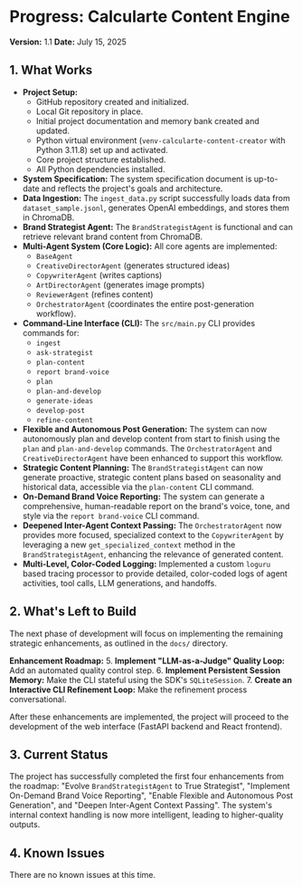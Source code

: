 # Progress: Calcularte Content Engine

**Version:** 1.1
**Date:** July 15, 2025

## 1. What Works

*   **Project Setup:**
    *   GitHub repository created and initialized.
    *   Local Git repository in place.
    *   Initial project documentation and memory bank created and updated.
    *   Python virtual environment (`venv-calcularte-content-creator` with Python 3.11.8) set up and activated.
    *   Core project structure established.
    *   All Python dependencies installed.
*   **System Specification:** The system specification document is up-to-date and reflects the project's goals and architecture.
*   **Data Ingestion:** The `ingest_data.py` script successfully loads data from `dataset_sample.jsonl`, generates OpenAI embeddings, and stores them in ChromaDB.
*   **Brand Strategist Agent:** The `BrandStrategistAgent` is functional and can retrieve relevant brand content from ChromaDB.
*   **Multi-Agent System (Core Logic):** All core agents are implemented:
    *   `BaseAgent`
    *   `CreativeDirectorAgent` (generates structured ideas)
    *   `CopywriterAgent` (writes captions)
    *   `ArtDirectorAgent` (generates image prompts)
    *   `ReviewerAgent` (refines content)
    *   `OrchestratorAgent` (coordinates the entire post-generation workflow).
*   **Command-Line Interface (CLI):** The `src/main.py` CLI provides commands for:
    *   `ingest`
    *   `ask-strategist`
    *   `plan-content`
    *   `report brand-voice`
    *   `plan`
    *   `plan-and-develop`
    *   `generate-ideas`
    *   `develop-post`
    *   `refine-content`
*   **Flexible and Autonomous Post Generation:** The system can now autonomously plan and develop content from start to finish using the `plan` and `plan-and-develop` commands. The `OrchestratorAgent` and `CreativeDirectorAgent` have been enhanced to support this workflow.
*   **Strategic Content Planning:** The `BrandStrategistAgent` can now generate proactive, strategic content plans based on seasonality and historical data, accessible via the `plan-content` CLI command.
*   **On-Demand Brand Voice Reporting:** The system can generate a comprehensive, human-readable report on the brand's voice, tone, and style via the `report brand-voice` CLI command.
*   **Deepened Inter-Agent Context Passing:** The `OrchestratorAgent` now provides more focused, specialized context to the `CopywriterAgent` by leveraging a new `get_specialized_context` method in the `BrandStrategistAgent`, enhancing the relevance of generated content.
*   **Multi-Level, Color-Coded Logging:** Implemented a custom `loguru` based tracing processor to provide detailed, color-coded logs of agent activities, tool calls, LLM generations, and handoffs.

## 2. What's Left to Build

The next phase of development will focus on implementing the remaining strategic enhancements, as outlined in the `docs/` directory.

**Enhancement Roadmap:**
5.  **Implement "LLM-as-a-Judge" Quality Loop:** Add an automated quality control step.
6.  **Implement Persistent Session Memory:** Make the CLI stateful using the SDK's `SQLiteSession`.
7.  **Create an Interactive CLI Refinement Loop:** Make the refinement process conversational.

After these enhancements are implemented, the project will proceed to the development of the web interface (FastAPI backend and React frontend).

## 3. Current Status

The project has successfully completed the first four enhancements from the roadmap: "Evolve `BrandStrategistAgent` to True Strategist", "Implement On-Demand Brand Voice Reporting", "Enable Flexible and Autonomous Post Generation", and "Deepen Inter-Agent Context Passing". The system's internal context handling is now more intelligent, leading to higher-quality outputs.

## 4. Known Issues

There are no known issues at this time.
